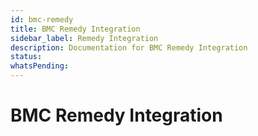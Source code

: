 ```yaml
---
id: bmc-remedy
title: BMC Remedy Integration
sidebar_label: Remedy Integration
description: Documentation for BMC Remedy Integration
status: 
whatsPending: 
---
```


# BMC Remedy Integration

